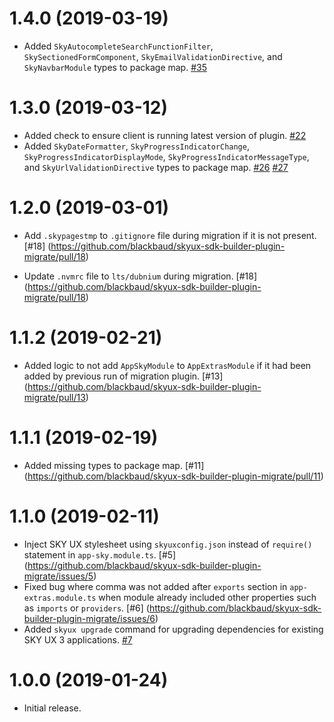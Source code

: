 # 1.4.0 (2019-03-19)

- Added `SkyAutocompleteSearchFunctionFilter`, `SkySectionedFormComponent`, `SkyEmailValidationDirective`, and `SkyNavbarModule` types to package map. [#35](https://github.com/blackbaud/skyux-sdk-builder-plugin-migrate/pull/26)

# 1.3.0 (2019-03-12)

- Added check to ensure client is running latest version of plugin. [#22](https://github.com/blackbaud/skyux-sdk-builder-plugin-migrate/pull/22)
- Added `SkyDateFormatter`, `SkyProgressIndicatorChange`, `SkyProgressIndicatorDisplayMode`, `SkyProgressIndicatorMessageType`, and `SkyUrlValidationDirective` types to package map. [#26](https://github.com/blackbaud/skyux-sdk-builder-plugin-migrate/pull/26) [#27](https://github.com/blackbaud/skyux-sdk-builder-plugin-migrate/pull/27)

# 1.2.0 (2019-03-01)

- Add `.skypagestmp` to `.gitignore` file during migration if it is not present. [#18] (https://github.com/blackbaud/skyux-sdk-builder-plugin-migrate/pull/18)

- Update `.nvmrc` file to `lts/dubnium` during migration. [#18] (https://github.com/blackbaud/skyux-sdk-builder-plugin-migrate/pull/18)

# 1.1.2 (2019-02-21)

- Added logic to not add `AppSkyModule` to `AppExtrasModule` if it had been added by previous run of migration plugin. [#13] (https://github.com/blackbaud/skyux-sdk-builder-plugin-migrate/pull/13)

# 1.1.1 (2019-02-19)

- Added missing types to package map. [#11] (https://github.com/blackbaud/skyux-sdk-builder-plugin-migrate/pull/11)

# 1.1.0 (2019-02-11)

- Inject SKY UX stylesheet using `skyuxconfig.json` instead of `require()` statement in `app-sky.module.ts`. [#5] (https://github.com/blackbaud/skyux-sdk-builder-plugin-migrate/issues/5)
- Fixed bug where comma was not added after `exports` section in `app-extras.module.ts` when module already included other properties such as `imports` or `providers`. [#6] (https://github.com/blackbaud/skyux-sdk-builder-plugin-migrate/issues/6)
- Added `skyux upgrade` command for upgrading dependencies for existing SKY UX 3 applications. [#7](https://github.com/blackbaud/skyux-sdk-builder-plugin-migrate/pull/7)

# 1.0.0 (2019-01-24)

- Initial release.

